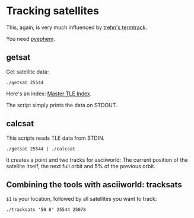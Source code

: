 Tracking satellites
===================

This, again, is very much influenced by [trehn's termtrack](https://github.com/trehn/termtrack).

You need [pyephem](http://rhodesmill.org/pyephem/).

getsat
------

Get satellite data:

    ./getsat 25544

Here's an index: [Master TLE Index](http://www.celestrak.com/NORAD/elements/master.asp).

The script simply prints the data on STDOUT.

calcsat
-------

This scripts reads TLE data from STDIN.

    ./getsat 25544 | ./calcsat

It creates a point and two tracks for asciiworld: The current position of the satellite itself, the next full orbit and 5% of the previous orbit.

Combining the tools with asciiworld: tracksats
----------------------------------------------

`$1` is your location, followed by all satellites you want to track:

    ./tracksats '50 8' 25544 25078
